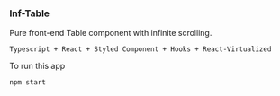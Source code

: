 ### Inf-Table

Pure front-end Table component with infinite scrolling.

>

    Typescript + React + Styled Component + Hooks + React-Virtualized

To run this app

>

    npm start